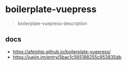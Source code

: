# boilerplate-vuepress
> boilerplate-vuepress-description

## docs
- https://afeiship.github.io/boilerplate-vuepress/
- https://juejin.im/entry/5bac1c565188255c953835db
